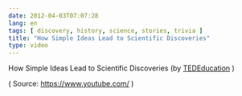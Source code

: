 ```yaml
---
date: 2012-04-03T07:07:28
lang: en
tags: [ discovery, history, science, stories, trivia ]
title: "How Simple Ideas Lead to Scientific Discoveries"
type: video
---
```


How Simple Ideas Lead to Scientific Discoveries (by [TEDEducation](https://www.youtube.com/watch?v=F8UFGu2M2gM) )

( Source: <https://www.youtube.com/> )


